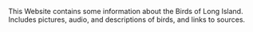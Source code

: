 This Website contains some information about the Birds of Long Island.
Includes pictures, audio, and descriptions of birds, and links to sources.
